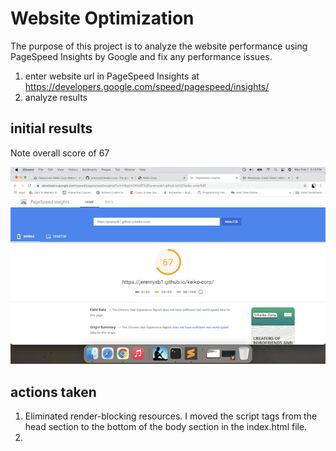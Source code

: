 # Website Optimization

The purpose of this project is to analyze the website performance using PageSpeed Insights by Google and fix any performance issues.

1. enter website url in PageSpeed Insights at https://developers.google.com/speed/pagespeed/insights/
2. analyze results

## initial results

Note overall score of 67

![PageSpeed Score !](https://github.com/jeremysb1/keiko-corp/blob/master/Initial%20PageSpeed%20results.png)

## actions taken

1.  Eliminated render-blocking resources. I moved the script tags from the head section to the bottom of the body section in the index.html file.
2.  
